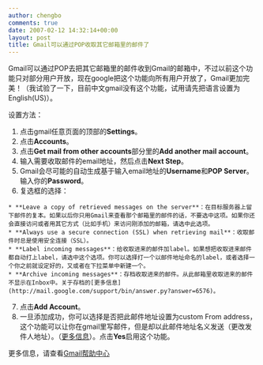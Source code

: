 ```yaml
---
author: chengbo
comments: true
date: 2007-02-12 14:32:14+00:00
layout: post
title: Gmail可以通过POP收取其它邮箱里的邮件了
---
```


Gmail可以通过POP去把其它邮箱里的邮件收到Gmail的邮箱中，不过以前这个功能只对部分用户开放，现在google把这个功能向所有用户开放了，Gmail更加完美！（我试验了一下，目前中文gmail没有这个功能，试用请先把语言设置为English(US)）。

设置方法：

  1. 点击gmail任意页面的顶部的**Settings**。
  2. 点击**Accounts**。
  3. 点击**Get mail from other accounts**部分里的**Add another mail account**。
  4. 输入需要收取邮件的email地址，然后点击**Next Step**。
  5. Gmail会尽可能的自动生成基于输入email地址的**Username**和**POP Server**。输入你的**Password**。
  6. 复选框的选择：

    * **Leave a copy of retrieved messages on the server**：在目标服务器上留下邮件的复本。如果以后你只用Gmail来查看那个邮箱里的邮件的话，不要选中这项。如果你还会直接访问或者用其它方式（比如手机）来访问刚添加的邮箱，请选中此选项。
    * **Always use a secure connection (SSL) when retrieving mail**：收取邮件时总是使用安全连接（SSL）。	
    * **Label incoming messages**：给收取进来的邮件加label。如果想把收取进来邮件都自动打上label，请选中这个选项。你可以选择打一个以邮件地址命名的label，或者选择一个你之前就设定好的，又或者在下拉菜单中新建一个。
    * **Archive incoming messages**：存档收取进来的邮件。从此邮箱里收取进来的邮件不显示在Inbox中。关于存档的[更多信息](http://mail.google.com/support/bin/answer.py?answer=6576)。
	
  7. 点击**Add Account**。
  8. 一旦添加成功，你可以选择是否把此邮件地址设置为custom From address，这个功能可以让你在gmail里写邮件，但是却以此邮件地址名义发送（更改发件人地址）。（[更多信息](http://mail.google.com/support/bin/answer.py?answer=22376)）。点击**Yes**启用这个功能。

更多信息，请查看[Gmail帮助中心](http://mail.google.com/support)
